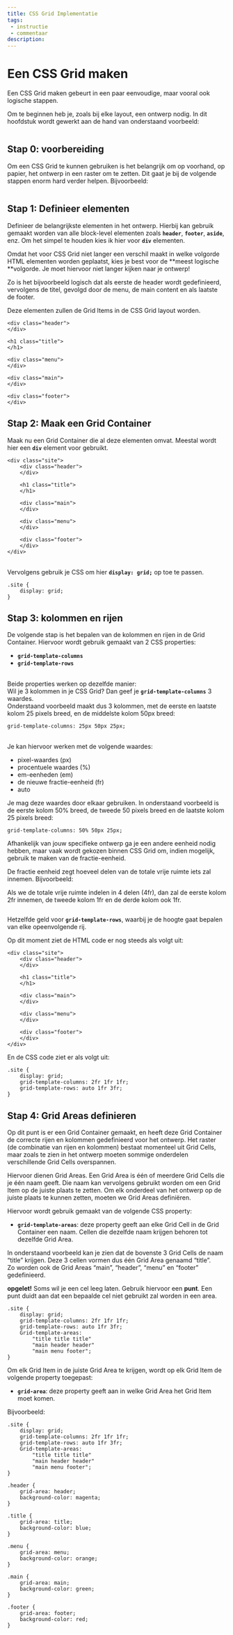 ```yaml
---
title: CSS Grid Implementatie
tags: 
 - instructie
 - commentaar
description:
---
```



# Een CSS Grid maken

Een CSS Grid maken gebeurt in een paar eenvoudige, maar vooral ook logische stappen. 

Om te beginnen heb je, zoals bij elke layout, een ontwerp nodig. In dit hoofdstuk wordt gewerkt aan de hand van onderstaand voorbeeld:

<img src="{{ site.baseurl }}/assets/img/css-grid-10.png" alt="" style="height: auto; max-width: 100%">


## Stap 0: voorbereiding

Om een CSS Grid te kunnen gebruiken is het belangrijk om op voorhand, op papier, het ontwerp in een raster om te zetten. Dit gaat je bij de volgende stappen enorm hard verder helpen. Bijvoorbeeld:

<img src="{{ site.baseurl }}/assets/img/css-grid-11.png" alt="" style="height: auto; max-width: 100%">


## Stap 1: Definieer elementen

Definieer de belangrijkste elementen in het ontwerp. Hierbij kan gebruik gemaakt worden van alle block-level elementen zoals **`header`**, **`footer`**, **`aside`**, enz. Om het simpel te houden kies ik hier voor **`div`** elementen.

Omdat het voor CSS Grid niet langer een verschil maakt in welke volgorde HTML elementen worden geplaatst, kies je best voor de **meest logische **volgorde. Je moet hiervoor niet langer kijken naar je ontwerp!

Zo is het bijvoorbeeld logisch dat als eerste de header wordt gedefinieerd, vervolgens de titel, gevolgd door de menu, de main content en als laatste de footer.

Deze elementen zullen de Grid Items in de CSS Grid layout worden.


```
<div class="header">
</div>

<h1 class="title">
</h1>

<div class="menu">
</div>

<div class="main">
</div>

<div class="footer">
</div>
```



## Stap 2: Maak een Grid Container

Maak nu een Grid Container die al deze elementen omvat. Meestal wordt hier een **`div`** element voor gebruikt.


```
<div class="site">
	<div class="header">
	</div>

	<h1 class="title">
	</h1>

	<div class="main">
	</div>

	<div class="menu">
	</div>

	<div class="footer">
	</div>
</div>
```


 \
Vervolgens gebruik je CSS om hier **`display: grid;`** op toe te passen.


```
.site {
	display: grid;
}
```



## Stap 3: kolommen en rijen

De volgende stap is het bepalen van de kolommen en rijen in de Grid Container. Hiervoor wordt gebruik gemaakt van 2 CSS properties:



*   **`grid-template-columns`**
*   **`grid-template-rows`**

 \
Beide properties werken op dezelfde manier:  \
Wil je 3 kolommen in je CSS Grid? Dan geef je **`grid-template-columns`** 3 waardes. \
Onderstaand voorbeeld maakt dus 3 kolommen, met de eerste en laatste kolom 25 pixels breed, en de middelste kolom 50px breed:


```
grid-template-columns: 25px 50px 25px;
```


 \
Je kan hiervoor werken met de volgende waardes:



*   pixel-waardes (px)
*   procentuele waardes (%)
*   em-eenheden (em)
*   de nieuwe fractie-eenheid (fr)
*   auto

Je mag deze waardes door elkaar gebruiken. In onderstaand voorbeeld is de eerste kolom 50% breed, de tweede 50 pixels breed en de laatste kolom 25 pixels breed:


```
grid-template-columns: 50% 50px 25px;
```


Afhankelijk van jouw specifieke ontwerp ga je een andere eenheid nodig hebben, maar vaak wordt gekozen binnen CSS Grid om, indien mogelijk, gebruik te maken van de fractie-eenheid.

De fractie eenheid zegt hoeveel delen van de totale vrije ruimte iets zal innemen. Bijvoorbeeld:

Als we de totale vrije ruimte indelen in 4 delen (4fr), dan zal de eerste kolom 2fr innemen, de tweede kolom 1fr en de derde kolom ook 1fr.


<img src="{{ site.baseurl }}/assets/img/css-grid-12.png" alt="" style="height: auto; max-width: 100%">

Hetzelfde geld voor **`grid-template-rows`**, waarbij je de hoogte gaat bepalen van elke opeenvolgende rij.

Op dit moment ziet de HTML code er nog steeds als volgt uit:


```
<div class="site">
	<div class="header">
	</div>

	<h1 class="title">
	</h1>

	<div class="main">
	</div>

	<div class="menu">
	</div>

	<div class="footer">
	</div>
</div>
```


En de CSS code ziet er als volgt uit:


```
.site {
	display: grid;
	grid-template-columns: 2fr 1fr 1fr;
	grid-template-rows: auto 1fr 3fr;
}
```



## Stap 4: Grid Areas definieren

Op dit punt is er een Grid Container gemaakt, en heeft deze Grid Container de correcte rijen en kolommen gedefinieerd voor het ontwerp. Het raster (de combinatie van rijen en kolommen) bestaat momenteel uit Grid Cells, maar zoals te zien in het ontwerp moeten sommige onderdelen verschillende Grid Cells overspannen.

Hiervoor dienen Grid Areas. Een Grid Area is één of meerdere Grid Cells die je één naam geeft. Die naam kan vervolgens gebruikt worden om een Grid Item op de juiste plaats te zetten. Om elk onderdeel van het ontwerp op de juiste plaats te kunnen zetten, moeten we Grid Areas definiëren.

Hiervoor wordt gebruik gemaakt van de volgende CSS property:



*   **`grid-template-areas`**: deze property geeft aan elke Grid Cell in de Grid Container een naam. Cellen die dezelfde naam krijgen behoren tot dezelfde Grid Area.

In onderstaand voorbeeld kan je zien dat de bovenste 3 Grid Cells de naam “title” krijgen. Deze 3 cellen vormen dus één Grid Area genaamd “title”.  \
Zo worden ook de Grid Areas “main”, “header”, “menu” en “footer” gedefinieerd.

**opgelet!** Soms wil je een cel leeg laten. Gebruik hiervoor een **punt**. Een punt duidt aan dat een bepaalde cel niet gebruikt zal worden in een area.


```
.site {
	display: grid;
	grid-template-columns: 2fr 1fr 1fr;
	grid-template-rows: auto 1fr 3fr;
	Grid-template-areas: 
		"title title title"
		"main header header"
		"main menu footer";
}
```


Om elk Grid Item in de juiste Grid Area te krijgen, wordt op elk Grid Item de volgende property toegepast:



*   **`grid-area`**: deze property geeft aan in welke Grid Area het Grid Item moet komen.

Bijvoorbeeld:


```
.site {
	display: grid;
	grid-template-columns: 2fr 1fr 1fr;
	grid-template-rows: auto 1fr 3fr;
	Grid-template-areas: 
		"title title title"
		"main header header"
		"main menu footer";
}

.header {
	grid-area: header;
	background-color: magenta;
}

.title {
	grid-area: title;
	background-color: blue;
}

.menu {
	grid-area: menu;
	background-color: orange;
}

.main {
	grid-area: main;
	background-color: green;
}

.footer {
	grid-area: footer;
	background-color: red;
}
```



